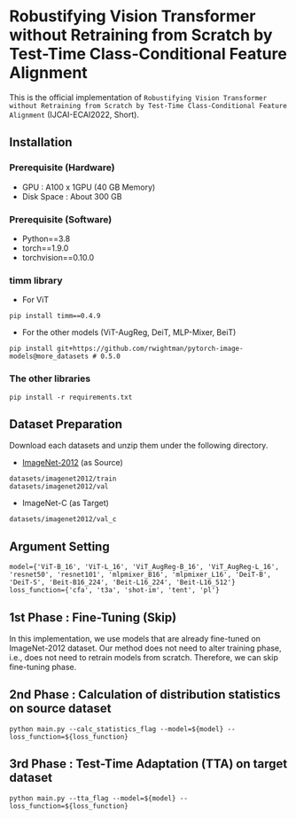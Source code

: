 # Robustifying Vision Transformer without Retraining from Scratch by Test-Time Class-Conditional Feature Alignment

This is the official implementation of `Robustifying Vision Transformer without Retraining from Scratch by Test-Time Class-Conditional Feature Alignment` (IJCAI-ECAI2022, Short).

## Installation

### Prerequisite (Hardware)
- GPU : A100 x 1GPU (40 GB Memory)
- Disk Space : About 300 GB

### Prerequisite (Software)
- Python==3.8
- torch==1.9.0
- torchvision==0.10.0

### timm library
- For ViT
```
pip install timm==0.4.9
```

- For the other models (ViT-AugReg, DeiT, MLP-Mixer, BeiT)
```
pip install git+https://github.com/rwightman/pytorch-image-models@more_datasets # 0.5.0
```

### The other libraries
```
pip install -r requirements.txt
```

## Dataset Preparation

Download each datasets and unzip them under the following directory.

- [ImageNet-2012](https://image-net.org/index.php) (as Source)
```
datasets/imagenet2012/train
datasets/imagenet2012/val
```

- ImageNet-C (as Target)
```
datasets/imagenet2012/val_c
```

## Argument Setting
```
model={'ViT-B_16', 'ViT-L_16', 'ViT_AugReg-B_16', 'ViT_AugReg-L_16', 'resnet50', 'resnet101', 'mlpmixer_B16', 'mlpmixer_L16', 'DeiT-B', 'DeiT-S', 'Beit-B16_224', 'Beit-L16_224', 'Beit-L16_512'}
loss_function={'cfa', 't3a', 'shot-im', 'tent', 'pl'}
```

## 1st Phase : Fine-Tuning (Skip)
In this implementation, we use models that are already fine-tuned on ImageNet-2012 dataset.
Our method does not need to alter training phase, i.e., does not need to retrain models from scratch.
Therefore, we can skip fine-tuning phase.

## 2nd Phase : Calculation of distribution statistics on source dataset
```
python main.py --calc_statistics_flag --model=${model} --loss_function=${loss_function}
```

## 3rd Phase : Test-Time Adaptation (TTA) on target dataset
```
python main.py --tta_flag --model=${model} --loss_function=${loss_function}
```
